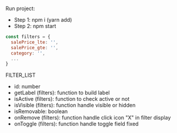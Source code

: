 Run project:

- Step 1: npm i (yarn add)
- Step 2: npm start

```js
const filters = {
  salePrice_lte: '',
  salePrice_gte: '',
  category: '',
  ...
}
```

FILTER_LIST

- id: number
- getLabel (filters): function to build label
- isActive (filters): function to check active or not
- isVisible (filters): function handle visible or hidden
- isRemovable: boolean
- onRemove (filters): function handle click icon "X" in filter display
- onToggle (filters): function handle toggle field fixed
